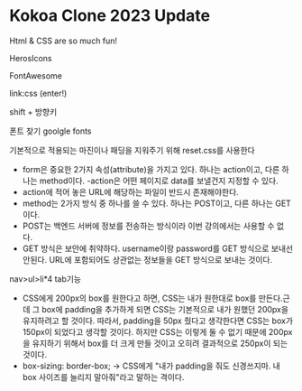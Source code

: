 # Kokoa Clone 2023 Update

Html & CSS are so much fun!

HerosIcons

FontAwesome

link:css (enter!)

shift + 방향키

폰트 찾기 goolgle fonts

기본적으로 적용되는 마진이나 패딩을 지워주기 위해 reset.css를 사용한다

- form은 중요한 2가지 속성(attribute)을 가지고 있다. 하나는 action이고, 다른 하나는 method이다.
  -action은 어떤 페이지로 data를 보낼건지 지정할 수 있다.
- action에 적어 놓은 URL에 해당하는 파일이 반드시 존재해야한다.
- method는 2가지 방식 중 하나를 쓸 수 있다. 하나는 POST이고, 다른 하나는 GET이다.
- POST는 백엔드 서버에 정보를 전송하는 방식이라 이번 강의에서는 사용할 수 없다.
- GET 방식은 보안에 취약하다. username이랑 password를 GET 방식으로 보내선 안된다. URL에 포함되어도 상관없는 정보들을 GET 방식으로 보내는 것이다.

nav>ul>li\*4 tab기능

- CSS에게 200px의 box를 원한다고 하면, CSS는 내가 원한대로 box를 만든다.근데 그 box에 padding을 추가하게 되면 CSS는 기본적으로 내가 원했던 200px을 유지하려고 할 것이다. 따라서, padding을 50px 줬다고 생각한다면 CSS는 box가 150px이 되었다고 생각할 것이다. 하지만 CSS는 이렇게 둘 수 없기 때문에 200px을 유지하기 위해서 box를 더 크게 만들 것이고 오히려 결과적으로 250px이 되는 것이다.
- box-sizing: border-box; → CSS에게 "내가 padding을 줘도 신경쓰지마. 내 box 사이즈를 늘리지 말아줘"라고 말하는 격이다.
